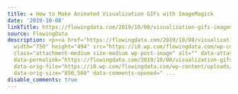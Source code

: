 ```yaml
---
title: ✚ How to Make Animated Visualization GIFs with ImageMagick
date: '2019-10-08'
linkTitle: https://flowingdata.com/2019/10/08/visualization-gifs-imagemagick/
source: FlowingData
description: <p><a href="https://flowingdata.com/2019/10/08/visualization-gifs-imagemagick/"><img
  width="750" height="494" src="https://i0.wp.com/flowingdata.com/wp-content/uploads/2019/10/shot-selection-featured.gif?fit=750%2C494&amp;ssl=1"
  class="attachment-medium size-medium wp-post-image" alt="" data-attachment-id="57489"
  data-permalink="https://flowingdata.com/2019/10/08/visualization-gifs-imagemagick/shot-selection-featured/"
  data-orig-file="https://i0.wp.com/flowingdata.com/wp-content/uploads/2019/10/shot-selection-featured.gif?fit=850%2C560&amp;ssl=1"
  data-orig-size="850,560" data-comments-opened=" ...
disable_comments: true
---
```

<p><a href="https://flowingdata.com/2019/10/08/visualization-gifs-imagemagick/"><img width="750" height="494" src="https://i0.wp.com/flowingdata.com/wp-content/uploads/2019/10/shot-selection-featured.gif?fit=750%2C494&amp;ssl=1" class="attachment-medium size-medium wp-post-image" alt="" data-attachment-id="57489" data-permalink="https://flowingdata.com/2019/10/08/visualization-gifs-imagemagick/shot-selection-featured/" data-orig-file="https://i0.wp.com/flowingdata.com/wp-content/uploads/2019/10/shot-selection-featured.gif?fit=850%2C560&amp;ssl=1" data-orig-size="850,560" data-comments-opened=" ...